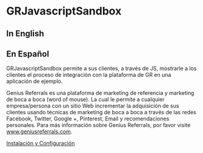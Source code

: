 GRJavascriptSandbox
===================
In English
-----------


En Español
-----------

GRJavascriptSandbox permite a sus clientes, a través de JS, mostrarle a los clientes el proceso de integración con la plataforma de GR en una aplicación de ejemplo.

Genius Referrals es una plataforma de marketing de referencia y marketing de boca a boca (word of mouse). La cual le permite a cualquier 
empresa/persona con un sitio Web incrementar la adquisición de sus clientes usando técnicas de marketing de boca a boca a través de las redes
Facebook, Twitter, Google +, Pinterest, Email y recomendaciones personales. Para más información sobre Genius Referrals, por favor visite www.geniusreferrals.com.

[Instalación y Configuración](resources/doc/index.es.md)